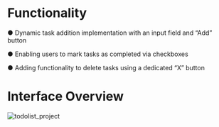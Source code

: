 # Functionality
●	Dynamic task addition implementation with an input field and “Add” button

●	Enabling users to mark tasks as completed via checkboxes

●	Adding functionality to delete tasks using a dedicated “X” button 

# Interface Overview
![todolist_project](https://github.com/user-attachments/assets/006478c0-2e22-4a5e-8937-36115bebc1ec)

